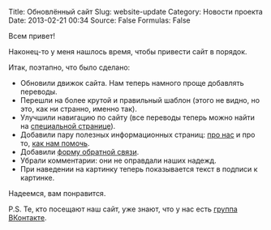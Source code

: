 Title: Обновлённый сайт
Slug: website-update
Category: Новости проекта
Date: 2013-02-21 00:34
Source: False
Formulas: False

Всем привет!

Наконец-то у меня нашлось время, чтобы привести сайт в порядок.

Итак, поэтапно, что было сделано:
 
 * Обновили движок сайта. Нам теперь намного проще добавлять переводы.
 * Перешли на более крутой и правильный шаблон (этого не видно, но это, как ни странно, именно так).
 * Улучшили навигацию по сайту (все переводы теперь можно найти на [специальной странице](/translations)).
 * Добавили пару полезных информационных страниц: [про нас](/page/about) и про то, [как нам помочь](/page/how-to-help).
 * Добавили [форму обратной связи](/contact).
 * Убрали комментарии: они не оправдали наших надежд.
 * При наведении на картинку теперь показывается текст в подписи к картинке.

Надеемся, вам понравится.

P.S. Те, кто посещают наш сайт, уже знают, что у нас есть [группа ВКонтакте](http://vk.com/whatifrussian).
